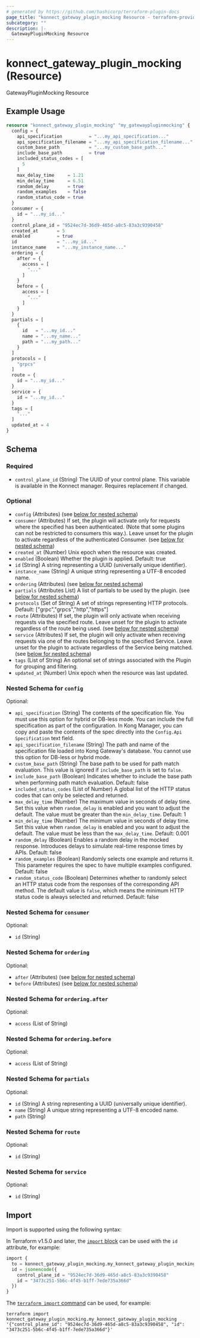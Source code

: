 ```yaml
---
# generated by https://github.com/hashicorp/terraform-plugin-docs
page_title: "konnect_gateway_plugin_mocking Resource - terraform-provider-konnect"
subcategory: ""
description: |-
  GatewayPluginMocking Resource
---
```


# konnect_gateway_plugin_mocking (Resource)

GatewayPluginMocking Resource

## Example Usage

```terraform
resource "konnect_gateway_plugin_mocking" "my_gatewaypluginmocking" {
  config = {
    api_specification          = "...my_api_specification..."
    api_specification_filename = "...my_api_specification_filename..."
    custom_base_path           = "...my_custom_base_path..."
    include_base_path          = true
    included_status_codes = [
      5
    ]
    max_delay_time     = 1.21
    min_delay_time     = 6.51
    random_delay       = true
    random_examples    = false
    random_status_code = true
  }
  consumer = {
    id = "...my_id..."
  }
  control_plane_id = "9524ec7d-36d9-465d-a8c5-83a3c9390458"
  created_at       = 5
  enabled          = true
  id               = "...my_id..."
  instance_name    = "...my_instance_name..."
  ordering = {
    after = {
      access = [
        "..."
      ]
    }
    before = {
      access = [
        "..."
      ]
    }
  }
  partials = [
    {
      id   = "...my_id..."
      name = "...my_name..."
      path = "...my_path..."
    }
  ]
  protocols = [
    "grpcs"
  ]
  route = {
    id = "...my_id..."
  }
  service = {
    id = "...my_id..."
  }
  tags = [
    "..."
  ]
  updated_at = 4
}
```

<!-- schema generated by tfplugindocs -->
## Schema

### Required

- `control_plane_id` (String) The UUID of your control plane. This variable is available in the Konnect manager. Requires replacement if changed.

### Optional

- `config` (Attributes) (see [below for nested schema](#nestedatt--config))
- `consumer` (Attributes) If set, the plugin will activate only for requests where the specified has been authenticated. (Note that some plugins can not be restricted to consumers this way.). Leave unset for the plugin to activate regardless of the authenticated Consumer. (see [below for nested schema](#nestedatt--consumer))
- `created_at` (Number) Unix epoch when the resource was created.
- `enabled` (Boolean) Whether the plugin is applied. Default: true
- `id` (String) A string representing a UUID (universally unique identifier).
- `instance_name` (String) A unique string representing a UTF-8 encoded name.
- `ordering` (Attributes) (see [below for nested schema](#nestedatt--ordering))
- `partials` (Attributes List) A list of partials to be used by the plugin. (see [below for nested schema](#nestedatt--partials))
- `protocols` (Set of String) A set of strings representing HTTP protocols. Default: ["grpc","grpcs","http","https"]
- `route` (Attributes) If set, the plugin will only activate when receiving requests via the specified route. Leave unset for the plugin to activate regardless of the route being used. (see [below for nested schema](#nestedatt--route))
- `service` (Attributes) If set, the plugin will only activate when receiving requests via one of the routes belonging to the specified Service. Leave unset for the plugin to activate regardless of the Service being matched. (see [below for nested schema](#nestedatt--service))
- `tags` (List of String) An optional set of strings associated with the Plugin for grouping and filtering.
- `updated_at` (Number) Unix epoch when the resource was last updated.

<a id="nestedatt--config"></a>
### Nested Schema for `config`

Optional:

- `api_specification` (String) The contents of the specification file. You must use this option for hybrid or DB-less mode. You can include the full specification as part of the configuration. In Kong Manager, you can copy and paste the contents of the spec directly into the `Config.Api Specification` text field.
- `api_specification_filename` (String) The path and name of the specification file loaded into Kong Gateway's database. You cannot use this option for DB-less or hybrid mode.
- `custom_base_path` (String) The base path to be used for path match evaluation. This value is ignored if `include_base_path` is set to `false`.
- `include_base_path` (Boolean) Indicates whether to include the base path when performing path match evaluation. Default: false
- `included_status_codes` (List of Number) A global list of the HTTP status codes that can only be selected and returned.
- `max_delay_time` (Number) The maximum value in seconds of delay time. Set this value when `random_delay` is enabled and you want to adjust the default. The value must be greater than the `min_delay_time`. Default: 1
- `min_delay_time` (Number) The minimum value in seconds of delay time. Set this value when `random_delay` is enabled and you want to adjust the default. The value must be less than the `max_delay_time`. Default: 0.001
- `random_delay` (Boolean) Enables a random delay in the mocked response. Introduces delays to simulate real-time response times by APIs. Default: false
- `random_examples` (Boolean) Randomly selects one example and returns it. This parameter requires the spec to have multiple examples configured. Default: false
- `random_status_code` (Boolean) Determines whether to randomly select an HTTP status code from the responses of the corresponding API method. The default value is `false`, which means the minimum HTTP status code is always selected and returned. Default: false


<a id="nestedatt--consumer"></a>
### Nested Schema for `consumer`

Optional:

- `id` (String)


<a id="nestedatt--ordering"></a>
### Nested Schema for `ordering`

Optional:

- `after` (Attributes) (see [below for nested schema](#nestedatt--ordering--after))
- `before` (Attributes) (see [below for nested schema](#nestedatt--ordering--before))

<a id="nestedatt--ordering--after"></a>
### Nested Schema for `ordering.after`

Optional:

- `access` (List of String)


<a id="nestedatt--ordering--before"></a>
### Nested Schema for `ordering.before`

Optional:

- `access` (List of String)



<a id="nestedatt--partials"></a>
### Nested Schema for `partials`

Optional:

- `id` (String) A string representing a UUID (universally unique identifier).
- `name` (String) A unique string representing a UTF-8 encoded name.
- `path` (String)


<a id="nestedatt--route"></a>
### Nested Schema for `route`

Optional:

- `id` (String)


<a id="nestedatt--service"></a>
### Nested Schema for `service`

Optional:

- `id` (String)

## Import

Import is supported using the following syntax:

In Terraform v1.5.0 and later, the [`import` block](https://developer.hashicorp.com/terraform/language/import) can be used with the `id` attribute, for example:

```terraform
import {
  to = konnect_gateway_plugin_mocking.my_konnect_gateway_plugin_mocking
  id = jsonencode({
    control_plane_id = "9524ec7d-36d9-465d-a8c5-83a3c9390458"
    id = "3473c251-5b6c-4f45-b1ff-7ede735a366d"
  })
}
```

The [`terraform import` command](https://developer.hashicorp.com/terraform/cli/commands/import) can be used, for example:

```shell
terraform import konnect_gateway_plugin_mocking.my_konnect_gateway_plugin_mocking '{"control_plane_id": "9524ec7d-36d9-465d-a8c5-83a3c9390458", "id": "3473c251-5b6c-4f45-b1ff-7ede735a366d"}'
```
